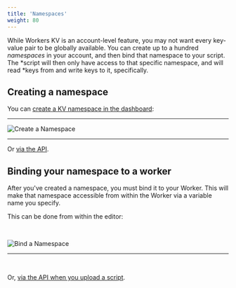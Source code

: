 ```yaml
---
title: 'Namespaces'
weight: 80
---
```


While Workers KV is an account-level feature, you may not want every
key-value pair to be globally available. You can create up to a hundred
*namespaces* in your account, and then bind that namespace to your script. The
*script will then only have access to that specific namespace, and will read
*keys from and write keys to it, specifically.

## Creating a namespace

You can [create a KV namespace in the
dashboard](https://dash.cloudflare.com/?account=workers/kv/namespaces):

---

![Create a Namespace](/reference/media/create-namespace.png)

---

Or [via the API](https://api.cloudflare.com/#workers-kv-namespace-create-a-namespace).

## Binding your namespace to a worker

After you've created a namespace, you must bind it to your Worker. This will
make that namespace accessible from within the Worker via a variable name
you specify.

This can be done from within the editor:

&nbsp;

![Bind a Namespace](/reference/media/bind-namespace.png)

---

&nbsp;

Or, [via the API when you upload a
script](https://developers.cloudflare.com/workers/archive/api/resource-bindings/kv-namespaces/).